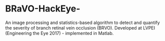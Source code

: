 # BRaVO-HackEye-
An image processing and statistics-based algorithm to detect and quantify the severity of branch retinal vein occlusion (BRVO). Developed at LVPEI (Engineering the Eye 2017) - implemented in Matlab.

